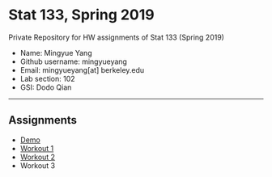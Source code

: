 # Stat 133, Spring 2019

Private Repository for HW assignments of Stat 133 (Spring 2019)

- Name: Mingyue Yang
- Github username: mingyueyang
- Email: mingyueyang[at] berkeley.edu
- Lab section: 102
- GSI: Dodo Qian

-----

## Assignments

- [Demo](demo)
- [Workout 1](workout1)
- [Workout 2](workout2)
- Workout 3


